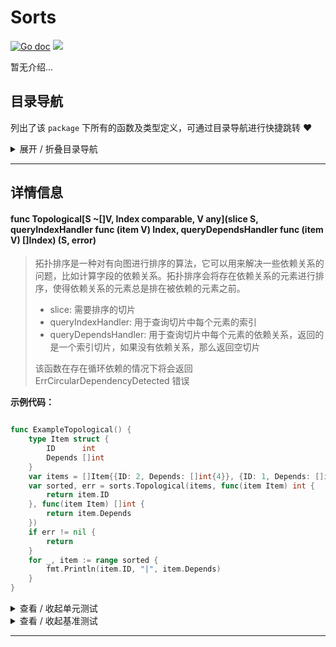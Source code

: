 # Sorts

[![Go doc](https://img.shields.io/badge/go.dev-reference-brightgreen?logo=go&logoColor=white&style=flat)](https://pkg.go.dev/github.com/kercylan98/minotaur)
![](https://img.shields.io/badge/Email-kercylan@gmail.com-green.svg?style=flat)

暂无介绍...


## 目录导航
列出了该 `package` 下所有的函数及类型定义，可通过目录导航进行快捷跳转 ❤️
<details>
<summary>展开 / 折叠目录导航</summary>


> 包级函数定义

|函数名称|描述
|:--|:--
|[Topological](#Topological)|拓扑排序是一种对有向图进行排序的算法，它可以用来解决一些依赖关系的问题，比如计算字段的依赖关系。拓扑排序会将存在依赖关系的元素进行排序，使得依赖关系的元素总是排在被依赖的元素之前。



</details>


***
## 详情信息
#### func Topological\[S ~[]V, Index comparable, V any\](slice S, queryIndexHandler func (item V)  Index, queryDependsHandler func (item V)  []Index) (S,  error)
<span id="Topological"></span>
> 拓扑排序是一种对有向图进行排序的算法，它可以用来解决一些依赖关系的问题，比如计算字段的依赖关系。拓扑排序会将存在依赖关系的元素进行排序，使得依赖关系的元素总是排在被依赖的元素之前。
>   - slice: 需要排序的切片
>   - queryIndexHandler: 用于查询切片中每个元素的索引
>   - queryDependsHandler: 用于查询切片中每个元素的依赖关系，返回的是一个索引切片，如果没有依赖关系，那么返回空切片
> 
> 该函数在存在循环依赖的情况下将会返回 ErrCircularDependencyDetected 错误

**示例代码：**

```go

func ExampleTopological() {
	type Item struct {
		ID      int
		Depends []int
	}
	var items = []Item{{ID: 2, Depends: []int{4}}, {ID: 1, Depends: []int{2, 3}}, {ID: 3, Depends: []int{4}}, {ID: 4, Depends: []int{5}}, {ID: 5, Depends: []int{}}}
	var sorted, err = sorts.Topological(items, func(item Item) int {
		return item.ID
	}, func(item Item) []int {
		return item.Depends
	})
	if err != nil {
		return
	}
	for _, item := range sorted {
		fmt.Println(item.ID, "|", item.Depends)
	}
}

```

<details>
<summary>查看 / 收起单元测试</summary>


```go

func TestTopological(t *testing.T) {
	type Item struct {
		ID      int
		Depends []int
	}
	var items = []Item{{ID: 2, Depends: []int{4}}, {ID: 1, Depends: []int{2, 3}}, {ID: 3, Depends: []int{4}}, {ID: 4, Depends: []int{5}}, {ID: 5, Depends: []int{}}}
	var sorted, err = sorts.Topological(items, func(item Item) int {
		return item.ID
	}, func(item Item) []int {
		return item.Depends
	})
	if err != nil {
		t.Error(err)
		return
	}
	for _, item := range sorted {
		t.Log(item.ID, "|", item.Depends)
	}
}

```


</details>


<details>
<summary>查看 / 收起基准测试</summary>


```go

func BenchmarkTopological(b *testing.B) {
	type Item struct {
		ID      int
		Depends []int
	}
	var items = []Item{{ID: 2, Depends: []int{4}}, {ID: 1, Depends: []int{2, 3}}, {ID: 3, Depends: []int{4}}, {ID: 4, Depends: []int{5}}, {ID: 5, Depends: []int{}}}
	b.ResetTimer()
	for i := 0; i < b.N; i++ {
		_, err := Topological(items, func(item Item) int {
			return item.ID
		}, func(item Item) []int {
			return item.Depends
		})
		if err != nil {
			b.Error(err)
			return
		}
	}
}

```


</details>


***

